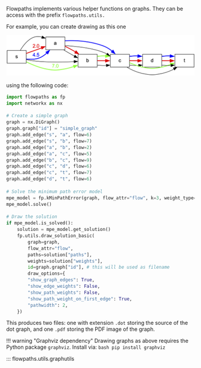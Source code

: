 Flowpaths implements various helper functions on graphs. They can be access with the prefix `flowpaths.utils.`

For example, you can create drawing as this one

![An example of the graph drawing](example_drawing.png)

using the following code:

``` python 
import flowpaths as fp
import networkx as nx

# Create a simple graph
graph = nx.DiGraph()
graph.graph["id"] = "simple_graph"
graph.add_edge("s", "a", flow=6)
graph.add_edge("s", "b", flow=7)
graph.add_edge("a", "b", flow=2)
graph.add_edge("a", "c", flow=5)
graph.add_edge("b", "c", flow=9)
graph.add_edge("c", "d", flow=6)
graph.add_edge("c", "t", flow=7)
graph.add_edge("d", "t", flow=6)

# Solve the minimum path error model
mpe_model = fp.kMinPathError(graph, flow_attr="flow", k=3, weight_type=float)
mpe_model.solve()

# Draw the solution
if mpe_model.is_solved():
    solution = mpe_model.get_solution()
    fp.utils.draw_solution_basic(
        graph=graph,
        flow_attr="flow",
        paths=solution["paths"],
        weights=solution["weights"],
        id=graph.graph["id"], # this will be used as filename
        draw_options={
        "show_graph_edges": True,
        "show_edge_weights": False,
        "show_path_weights": False,
        "show_path_weight_on_first_edge": True,
        "pathwidth": 2,
    })
```

This produces two files: one with extension `.dot` storing the source of the dot graph, and one `.pdf` storing the PDF image of the graph.

!!! warning "Graphviz dependency"
    Drawing graphs as above requires the Python package `graphviz`. Install via: 
    ``` bash
    pip install graphviz
    ```



::: flowpaths.utils.graphutils